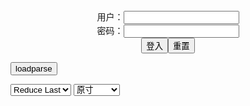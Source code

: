 <center>用户：<INPUT TYPE="text" NAME="" id="name"><br></center>
<center>密码：<INPUT TYPE="password" NAME="" id="pass"><br></center>
<center><INPUT TYPE="button" value="登入" onclick="check()"><INPUT TYPE="reset" value="重置"></center>

<div style="display: none" id="mdm" name="dmd">
  <button onclick="location.reload()">Cover 0</button>
</div>

<button style="display: none" name="dmd" onclick="toggleb()">toggle</button>
<button onclick="loadparse()">loadparse</button>

<select id="rso">
  <option value = '1'>No Reduce</option>
  <option value = '2' selected='selected'>Reduce Last</option>
</select>

<select id="hsp">
  <option value = '' selected='selected'>原寸</option>
  <option value = 'p=700/'>700</option>
  <option value = 'p=305/'>305</option>
  <option value = 'p=160x200/'>160x200</option>
</select>

<br>
<div style="display: none" id="mdc" name="dmd">
</div>

<pre style="display: none" id = "raw">
<!-- 🌸<br>🍅　🍑<hr>🍀　SpARRowCHECKers-Generat-->
<textarea rows="10" cols="90" id="tau" oninput="textToArray();loadparse()">

</textarea><br><!-- 🍀<br>🍑　🍅<hr>🌸 -->

<textarea rows="30" cols="100" id="tar" oninput="loadparse()">

芭比q
https://s3t3d2y7.ackcdn.net/library/498536/e23898a8f2cf597856b8c4f03f139b3007249617.mp4

小广告，7天，增大
https://u3y8v8u4.ackcdn.net/library/603634/9b61f7c8ab6af03071b9c06e191c770c414da652.mp4
https://u3y8v8u3.ackcdn.net/library/603634/817f93c743f7f6572212c01f40bca8ddba79286f.mp4
https://u3y8v8u3.ackcdn.net/library/603634/ca132bd27c9b7fdd03728d305207f159ae326c44.mp4
https://u3y8v8u4.ackcdn.net/library/603634/9864e0d500d30b122903235c4bb00b7853fded88.mp4

g产抖音
https://u3y8v8u4.ackcdn.net/library/742358/938964dbfe6e3d31e93ec38db1c219f183bdba89.mp4

https://ja.hentai-img.com/image/artist-badapple--badapple-3/
https://static12.hentai-img.com/upload/20210426/763/780619/1.jpg

https://ja.hentai-img.com/image/artist-galleries--yq-4/

<font size="2"><b>
[Cosplay][8K]蠢沫沫 NO.140 2B-黑婚纱 2B-Black Wedding Dress - 8k Cosplay Zone</b></font><br>
https://www.8kcosplay.com/2022/01/24/8kcosplay/%e8%a0%a2%e6%b2%ab%e6%b2%ab/cosplay8k%e8%a0%a2%e6%b2%ab%e6%b2%ab-no-140-2b-%e9%bb%91%e5%a9%9a%e7%ba%b1-2b-black-wedding-dress/

https://images.free4.xyz/image/27XHg
https://images.free4.xyz/images/2022/01/22/27XHg.jpg

<font size="1" style="color:#DCDCDC"><b>2022/1/30 下午10:05:10</b></font><br>

<font size="2"><b>
[Cosplay][8K]皮皮奶可可爱了啦 NO.43 Vol.28 地狱新娘 Hell Bride - 8k Cosplay Zone</b></font><br>
https://www.8kcosplay.com/2022/01/24/8kcosplay/%e7%9a%ae%e7%9a%ae%e5%a5%b6%e5%8f%af%e5%8f%af%e7%88%b1%e4%ba%86%e5%95%a6cosplay/cosplay8k%e7%9a%ae%e7%9a%ae%e5%a5%b6%e5%8f%af%e5%8f%af%e7%88%b1%e4%ba%86%e5%95%a6-no-43-vol-28-%e5%9c%b0%e7%8b%b1%e6%96%b0%e5%a8%98-hell-bride/

https://images.free4.xyz/images/2022/01/22/275lP.jpg

<font size="1" style="color:#DCDCDC"><b>2022/1/30 下午10:01:09</b></font><br>

<font size="2"><b>
ぽっちゃりボディな女の子がオトナの悪戯してくれる画像って、結構ヌケるんだよな[32枚] - ３次エロ画像 - エロ画像</b></font><br>
https://ja.porn-images-xxx.com/image/the-image-that-a-chubby-body-girl-mischievously-plays-of-otona-is-quite-nuke-32-photos/

https://static9.porn-images-xxx.com/upload/20211208/954/976551/p=700/1.jpg
https://static9.porn-images-xxx.com/upload/20211208/954/976551/p=700/11.jpg
https://static9.porn-images-xxx.com/upload/20211208/954/976551/p=700/18.jpg
https://static9.porn-images-xxx.com/upload/20211208/954/976551/p=700/21.jpg
https://static9.porn-images-xxx.com/upload/20211208/954/976551/p=700/22.jpg

<font size="1" style="color:#DCDCDC"><b>2022/1/27 下午2:03:10</b></font><br>

<font size="2"><b>
Does anyone know his name? - エロコスプレ</b></font><br>
https://ja.hentai-cosplays.com/image/does-anyone-know-his-name/

https://static6.hentai-cosplays.com/upload/20220127/287/293776/1.jpg
https://static6.hentai-cosplays.com/upload/20220127/287/293776/2.jpg

<font size="1" style="color:#DCDCDC"><b>2022/1/27 下午2:00:26</b></font><br>

<font size="2"><b>
【サキュバス】セクシー小悪魔【コスプレ】 AV女優 - ３次エロ画像 - エロ画像</b></font><br>
https://ja.porn-images-xxx.com/image/sexy-little-devil-cosplay-av-actress/

https://static10.porn-images-xxx.com/upload/20220125/1089/1114429/p=700/1.jpg
https://static10.porn-images-xxx.com/upload/20220125/1089/1114429/p=700/15.jpg
https://static10.porn-images-xxx.com/upload/20220125/1089/1114429/p=700/17.jpg
https://static10.porn-images-xxx.com/upload/20220125/1089/1114429/p=700/36.jpg

<font size="1" style="color:#DCDCDC"><b>2022/1/26 下午8:44:34</b></font><br>

<font size="2"><b>
Ochako Uraraka (Sweetie Fox) - エロコスプレ</b></font><br>
https://ja.hentai-cosplays.com/image/ochako-uraraka-sweetie-fox/

https://static6.hentai-cosplays.com/upload/20220124/285/291435/2.jpg
https://static6.hentai-cosplays.com/upload/20220124/285/291435/5.jpg

<font size="1" style="color:#DCDCDC"><b>2022/1/25 下午5:20:29</b></font><br>

<font size="2"><b>
JKコス美女が制服でエロい体で誘惑してくる画像でオナろうぜ！[42枚] - ３次エロ画像 - エロ画像</b></font><br>
https://ja.porn-images-xxx.com/image/lets-seduce-jk-kos-beauty-with-an-erotic-body-in-uniform-42-photos/

https://static10.porn-images-xxx.com/upload/20220122/1087/1112197/1.jpg
https://static10.porn-images-xxx.com/upload/20220122/1087/1112197/17.jpg
https://static10.porn-images-xxx.com/upload/20220122/1087/1112197/34.jpg

<font size="1" style="color:#DCDCDC"><b>2022/1/24 下午1:36:48</b></font><br>

<font size="2"><b>
デカ尻JKエロ画像66枚 ケツが大きい安産型な女子校生コスプレから素人まで集めてみた - ３次エロ画像 - エロ画像</b></font><br>
https://ja.porn-images-xxx.com/image/deca-ass-jk-erotic-image-66-sheets-i-collected-from-easy-schoolgirl-cosplay-to-amateur-with-big-ass/

https://static10.porn-images-xxx.com/upload/20220121/1080/1105734/1.jpg
https://static10.porn-images-xxx.com/upload/20220121/1080/1105734/4.jpg
https://static10.porn-images-xxx.com/upload/20220121/1080/1105734/21.jpg
https://static10.porn-images-xxx.com/upload/20220121/1080/1105734/30.jpg
https://static10.porn-images-xxx.com/upload/20220121/1080/1105734/31.jpg
https://static10.porn-images-xxx.com/upload/20220121/1080/1105734/32.jpg
https://static10.porn-images-xxx.com/upload/20220121/1080/1105734/48.jpg
https://static10.porn-images-xxx.com/upload/20220121/1080/1105734/49.jpg
https://static10.porn-images-xxx.com/upload/20220121/1080/1105734/51.jpg

<font size="1" style="color:#DCDCDC"><b>2022/1/24 上午10:48:09</b></font><br>

<font size="2"><b>
抜けるオナニーネタまとめ Vol.359 画像108枚 - ３次エロ画像 - エロ画像</b></font><br>
https://ja.porn-images-xxx.com/image/missing-masturbation-neta-summary-vol359-108-images/

https://static8.porn-images-xxx.com/upload/20210308/906/926837/2.jpg
https://static8.porn-images-xxx.com/upload/20210308/906/926837/10.jpg
https://static8.porn-images-xxx.com/upload/20210308/906/926837/36.jpg
https://static8.porn-images-xxx.com/upload/20210308/906/926837/62.jpg
https://static8.porn-images-xxx.com/upload/20210308/906/926837/66.jpg
https://static8.porn-images-xxx.com/upload/20210308/906/926837/107.jpg
https://static8.porn-images-xxx.com/upload/20210308/906/926837/109.jpg
https://static8.porn-images-xxx.com/upload/20210308/906/926837/101.jpg
https://static8.porn-images-xxx.com/upload/20210308/906/926837/114.jpg

<font size="1" style="color:#DCDCDC"><b>2022/1/18 下午8:42:25</b></font><br>

<font size="2"><b>
【あまつ様】えちえちコスプレイヤー「#私の太ももが性癖に刺さる人に届いてほしい」画像291枚 - エロコスプレ</b></font><br>
https://ja.hentai-cosplays.com/image/alasta-sama-echiechi-cosplayer--291-images/

https://static4.porn-images-xxx.com/upload/20190714/685/700918/5.jpg

<font size="1" style="color:#DCDCDC"><b>2022/1/18 下午3:32:44</b></font><br>

<font size="2"><b>
コスプレイヤー桃色れく セミヌード！ - エロコスプレ</b></font><br>
https://ja.hentai-cosplays.com/image/cosplayer-peach-yeru-semi-nude/

https://static4.porn-images-xxx.com/upload/20190715/685/701106/p=700/8.jpg
https://static4.porn-images-xxx.com/upload/20190715/685/701106/p=700/13.jpg
https://static4.porn-images-xxx.com/upload/20190715/685/701106/p=700/14.jpg
https://static4.porn-images-xxx.com/upload/20190715/685/701106/p=700/27.jpg
https://static4.porn-images-xxx.com/upload/20190715/685/701106/p=700/28.jpg

<font size="1" style="color:#DCDCDC"><b>2022/1/18 下午2:53:37</b></font><br>

<font size="2"><b>
[milklimxxx] 【DL限定】レイヤーオナホ嬢を呼びつけむちまん肉に押し潰される素股プレイを堪能！ テ◯ファのコスプレ姿で全身使っておちんぽしごかれまくりの最後は裏オプで本気イキッ！！ [milklimxxx] 【DL限定】レイヤーオナホ嬢を呼びつけむちまん肉に押し潰される素股プレイを堪能！ テ◯ファのコスプレ姿で全身使っておちんぽしごかれまくりの最後は裏オプで本気イキッ！！ - エロコスプレ</b></font><br>
https://ja.hentai-cosplays.com/image/milklimxxx-dl--milklimxxx-dl-/

https://static6.hentai-cosplays.com/upload/20211218/259/264732/p=700/21.jpg
https://static6.hentai-cosplays.com/upload/20211218/259/264732/p=700/22.jpg
https://static6.hentai-cosplays.com/upload/20211218/259/264732/p=700/23.jpg
https://static6.hentai-cosplays.com/upload/20211218/259/264732/p=700/24.jpg
https://static6.hentai-cosplays.com/upload/20211218/259/264732/p=700/45.jpg
https://static6.hentai-cosplays.com/upload/20211218/259/264732/p=700/49.jpg
https://static6.hentai-cosplays.com/upload/20211218/259/264732/p=700/50.jpg
https://s3t3d2y7.ackcdn.net/library/742358/39d24a211c3f93d5793bfa1fc90347b201953a7b.webp

<font size="1" style="color:#DCDCDC"><b>2022/1/18 下午2:03:02</b></font><br>

<font size="2"><b>
Yorkie 夏鸽鸽 – Cow - エロコスプレ</b></font><br>
https://ja.hentai-cosplays.com/image/yorkie-summer-sardine--cow/

https://static5.hentai-cosplays.com/upload/20211209/251/256359/p=700/12.jpg

<font size="1" style="color:#DCDCDC"><b>2022/1/17 下午8:08:58</b></font><br>

<font size="2"><b>
Meladinha - Tatsumaki - エロコスプレ</b></font><br>
https://ja.hentai-cosplays.com/image/meladinha-tatsumaki/

https://static4.hentai-cosplays.com/upload/20210608/227/231563/12.jpg
https://static4.hentai-cosplays.com/upload/20210608/227/231563/13.jpg
https://static4.hentai-cosplays.com/upload/20210608/227/231563/14.jpg

<font size="1" style="color:#DCDCDC"><b>2022/1/17 下午4:50:51</b></font><br>

<font size="2"><b>
是一只熊仔吗 NO.011 碧蓝航线 光荣 [30P-131MB] 是一只熊仔吗 NO.011 碧蓝航线 光荣 [30P-131MB] - エロコスプレ</b></font><br>
https://ja.hentai-cosplays.com/image/-no011---30p-131mb--no011---30p-131mb/

https://static6.hentai-cosplays.com/upload/20220117/280/286090/9.jpg
https://static6.hentai-cosplays.com/upload/20220117/280/286090/p=700/12.jpg
https://static6.hentai-cosplays.com/upload/20220117/280/286090/p=700/19.jpg
https://static6.hentai-cosplays.com/upload/20220117/280/286090/p=700/15.jpg
https://static6.hentai-cosplays.com/upload/20220117/280/286090/p=700/19.jpg
https://static6.hentai-cosplays.com/upload/20220117/280/286090/p=700/21.jpg
https://static6.hentai-cosplays.com/upload/20220117/280/286090/p=700/22.jpg
https://static6.hentai-cosplays.com/upload/20220117/280/286090/p=700/28.jpg

<font size="1" style="color:#DCDCDC"><b>2022/1/17 下午3:59:53</b></font><br>

<font size="2"><b>
奈汐酱 - 插件小狐狸 [60P241M] - 乐摄图-乐摄图</b></font><br>
https://www.leshetu.com/xz/wlj/18870.html

https://img.156135784.xyz/images/2021/12/17/fdf06347c8ae800a448b7ffa6bb7d93b.jpg
https://img.156135784.xyz/images/2021/12/17/cee644869983e7dcecfffd7680052bdd.jpg

<font size="1" style="color:#DCDCDC"><b>2022/1/17 上午10:51:42</b></font><br>

<font size="2"><b>
铭铭Kizami Vol.030 写真+自撮り [113P325M] - 乐摄图-乐摄图</b></font><br>
https://www.leshetu.com/xz/wlj/18873.html

https://img.156135784.xyz/images/2021/12/17/bef50f73c203474d794814cfefac8129.jpg
https://img.156135784.xyz/images/2021/12/17/cc7f802f9308a4642aff8bcfd92fd7ed.jpg
https://img.156135784.xyz/images/2021/12/17/058c5624bc9dad24f06bfcb4f13e64dc.jpg

<font size="1" style="color:#DCDCDC"><b>2022/1/17 上午10:50:28</b></font><br>

<font size="2"><b>
麻花麻花酱 - 红内衣 [20P234M] - 乐摄图-乐摄图</b></font><br>
https://www.leshetu.com/xz/wlj/18880.html

https://img.156135784.xyz/images/2021/12/17/86336e3f98734fad78466dda18b93c81.jpg
https://img.156135784.xyz/images/2021/12/17/d1d8c89ad71b38dc092576c4401f72cb.jpg

<font size="1" style="color:#DCDCDC"><b>2022/1/17 上午10:48:36</b></font><br>

<font size="2"><b>
DJAWA - Swimming Lessons #2 [76P583M] - 乐摄图-乐摄图</b></font><br>
https://www.leshetu.com/xz/wlj/18468.html

https://img.156135784.xyz/images/2021/10/28/6467d5c75daeaed57cd7dc3dfc68c380.jpg

<font size="1" style="color:#DCDCDC"><b>2022/1/17 上午10:47:57</b></font><br>

<font size="2"><b>
Nyako喵子 - 獣耳彼女2 [200P2V699M] - 乐摄图-乐摄图</b></font><br>
https://www.leshetu.com/xz/wlj/18994.html

https://img.156135784.xyz/images/2021/12/17/47ee1dc40271a2132993276f902d7bda.jpg

<font size="1" style="color:#DCDCDC"><b>2022/1/17 上午10:45:35</b></font><br>

<font size="2"><b>
DJAWA - Swimming Lessons #8 [138P2.28G] - 乐摄图-乐摄图</b></font><br>
https://www.leshetu.com/xz/wlj/18914.html

https://img.156135784.xyz/images/2021/12/17/0b534e1381201b9837e0fa12c102af32.jpg
https://img.156135784.xyz/images/2021/12/17/8763778e22c27600647f24325b724a94.jpg

<font size="1" style="color:#DCDCDC"><b>2022/1/17 上午10:35:52</b></font><br>

<font size="2"><b>
DJAWA - Kitsune Miko (A ver) [65P557M] - 乐摄图-乐摄图</b></font><br>
https://www.leshetu.com/xz/wlj/18917.html

https://img.156135784.xyz/images/2021/12/17/bfb14c23e6d806cb1e4137b639ebcae5.jpg
https://img.156135784.xyz/images/2021/12/17/bbf554321514a9b8319b62cd51823954.jpg

<font size="1" style="color:#DCDCDC"><b>2022/1/17 上午10:30:02</b></font><br>

<font size="2"><b>
是本末末 - 竞泳水着 [31P192M] - 乐摄图-乐摄图</b></font><br>
https://www.leshetu.com/xz/wlj/19029.html

https://img.156135784.xyz/images/2022/01/12/17dc873772e1ed637dcbb170032268e6.jpg
https://img.156135784.xyz/images/2022/01/12/19f6d7b905eba9f375a428b87183e0dc.jpg
https://img.156135784.xyz/images/2022/01/12/3c769b319e90508ad9c41a29c87b4ad4.jpg
https://img.156135784.xyz/images/2022/01/12/7d8bdff3d5bb646e98d9a6a26373e821.jpg
https://img.156135784.xyz/images/2022/01/12/85f08c232f87de0a23e325021cb2ce67.jpg

<font size="1" style="color:#DCDCDC"><b>2022/1/17 上午10:27:17</b></font><br>

<font size="2"><b>
Shiro Kitsune - E-Girl [54P339M] - 乐摄图-乐摄图</b></font><br>
https://www.leshetu.com/xz/wlj/15744.html

https://img.156135784.xyz/images/2020/10/23/a36ed59ada1231414b7495c88a2a2bcf.jpg

<font size="1" style="color:#DCDCDC"><b>2022/1/17 上午10:24:06</b></font><br>

Town of sins
https://gamesathletes.com/ts/ts_0920/land_ts_180920_en/image/bg.jpg

<font size="2"><b>
猫・うさぎのエロ画像 part10 - ３次エロ画像 - エロ画像</b></font><br>
https://ja.porn-images-xxx.com/image/erotic-images-of-cats-and-rabbits-part10/

https://static9.porn-images-xxx.com/upload/20211023/935/957361/p=700/8.jpg
https://static9.porn-images-xxx.com/upload/20211023/935/957361/p=700/18.jpg

<font size="1" style="color:#DCDCDC"><b>2022/1/13 下午2:20:09</b></font><br>

<font size="2"><b>
ナースがエロい顔してる画像の素晴らしさを実感するスレ[32枚] - エロコスプレ</b></font><br>
https://ja.hentai-cosplays.com/image/a-slle-that-realizes-the-splendor-of-the-image-that-nurse-has-an-erotic-face-32-sheets/

https://static9.porn-images-xxx.com/upload/20211208/948/970000/14.jpg
https://static9.porn-images-xxx.com/upload/20211208/948/970000/25.jpg
https://static9.porn-images-xxx.com/upload/20211208/948/970000/29.jpg
https://static9.porn-images-xxx.com/upload/20211208/948/970000/31.jpg

<font size="1" style="color:#DCDCDC"><b>2022/1/12 下午2:52:52</b></font><br>

<font size="2"><b>
【ナース】注射しちゃうぞ【コスプレ】 AV女優 - ３次エロ画像 - エロ画像</b></font><br>
https://ja.porn-images-xxx.com/image/nurse-ill-inject-you-cosplay-av-actress/

https://static10.porn-images-xxx.com/upload/20220101/1006/1029395/p=700/1.jpg

<font size="1" style="color:#DCDCDC"><b>2022/1/12 下午2:25:08</b></font><br>

<font size="2"><b>
えちえちな体で癒してくれる、エロコスプレナースの精子抜き治療画像 Vol.28 - ３次エロ画像 - エロ画像</b></font><br>
https://ja.porn-images-xxx.com/image/sperm-removal-treatment-image-of-erotic-cosplay-nurse-that-heals-with-a-sexy-body-vol28/

https://static10.porn-images-xxx.com/upload/20220109/1018/1042297/p=700/1.jpg
https://static10.porn-images-xxx.com/upload/20220109/1018/1042297/p=700/2.jpg
https://static10.porn-images-xxx.com/upload/20220109/1018/1042297/p=700/3.jpg
https://static10.porn-images-xxx.com/upload/20220109/1018/1042297/p=700/4.jpg
https://static10.porn-images-xxx.com/upload/20220109/1018/1042297/p=700/18.jpg
https://static10.porn-images-xxx.com/upload/20220109/1018/1042297/p=700/19.jpg
https://static10.porn-images-xxx.com/upload/20220109/1018/1042297/p=700/47.jpg
https://static10.porn-images-xxx.com/upload/20220109/1018/1042297/p=700/49.jpg
https://static10.porn-images-xxx.com/upload/20220109/1018/1042297/p=700/50.jpg
https://static10.porn-images-xxx.com/upload/20220109/1018/1042297/p=700/51.jpg
https://static10.porn-images-xxx.com/upload/20220109/1018/1042297/p=700/52.jpg
https://static10.porn-images-xxx.com/upload/20220109/1018/1042297/p=700/53.jpg

<font size="1" style="color:#DCDCDC"><b>2022/1/12 下午2:05:11</b></font><br>

<font size="2"><b>
逆バニーエロ画像84枚 おっぱいもマンコも尻も丸出しな変態バニースーツ集めてみた - ３次エロ画像 - エロ画像</b></font><br>
https://ja.porn-images-xxx.com/image/reverse-bunny-erotic-image-84-sheets-i-tried-to-collect-a-perverted-bunny-suit-with-full-and-buttocks/

https://static10.porn-images-xxx.com/upload/20220111/1020/1044131/p=700/2.jpg
https://static10.porn-images-xxx.com/upload/20220111/1020/1044131/p=700/3.jpg
https://static10.porn-images-xxx.com/upload/20220111/1020/1044131/p=700/5.jpg
https://static10.porn-images-xxx.com/upload/20220111/1020/1044131/p=700/7.jpg
https://static10.porn-images-xxx.com/upload/20220111/1020/1044131/p=700/8.jpg
https://static10.porn-images-xxx.com/upload/20220111/1020/1044131/p=700/9.jpg
https://static10.porn-images-xxx.com/upload/20220111/1020/1044131/p=700/23.jpg
https://static10.porn-images-xxx.com/upload/20220111/1020/1044131/p=700/38.jpg
https://static10.porn-images-xxx.com/upload/20220111/1020/1044131/p=700/41.jpg
https://static10.porn-images-xxx.com/upload/20220111/1020/1044131/p=700/44.jpg
https://static10.porn-images-xxx.com/upload/20220111/1020/1044131/p=700/47.jpg
https://static10.porn-images-xxx.com/upload/20220111/1020/1044131/p=700/57.jpg
https://static10.porn-images-xxx.com/upload/20220111/1020/1044131/p=700/81.jpg

<font size="1" style="color:#DCDCDC"><b>2022/1/12 上午11:50:20</b></font><br>

<font size="2"><b>
[my suite (Atsuki)] - Tamamo Vitch - エロコスプレ</b></font><br>
https://ja.hentai-cosplays.com/image/my-suite-atsuki-tamamo-vitch/

https://static6.hentai-cosplays.com/upload/20220112/276/282270/15.jpg
https://static6.hentai-cosplays.com/upload/20220112/276/282270/27.jpg
https://static6.hentai-cosplays.com/upload/20220112/276/282270/71.jpg
https://static6.hentai-cosplays.com/upload/20220112/276/282270/72.jpg
https://static6.hentai-cosplays.com/upload/20220112/276/282270/73.jpg
https://static6.hentai-cosplays.com/upload/20220112/276/282270/74.jpg
https://static6.hentai-cosplays.com/upload/20220112/276/282270/76.jpg
https://static6.hentai-cosplays.com/upload/20220112/276/282270/77.jpg

<font size="1" style="color:#DCDCDC"><b>2022/1/12 上午11:43:11</b></font><br>

<font size="2"><b>
Coser@白银81 女仆2021 - エロコスプレ</b></font><br>
https://ja.hentai-cosplays.com/image/coser-hakuba-81-womens2021/

https://static5.hentai-cosplays.com/upload/20211209/250/255883/p=700/65.jpg
https://static5.hentai-cosplays.com/upload/20211209/250/255883/p=700/66.jpg
https://static5.hentai-cosplays.com/upload/20211209/250/255883/p=700/97.jpg
https://static5.hentai-cosplays.com/upload/20211209/250/255883/98.jpg
https://static5.hentai-cosplays.com/upload/20211209/250/255883/99.jpg
https://static5.hentai-cosplays.com/upload/20211209/250/255883/100.jpg
https://static5.hentai-cosplays.com/upload/20211209/250/255883/101.jpg
https://static5.hentai-cosplays.com/upload/20211209/250/255883/102.jpg
https://static5.hentai-cosplays.com/upload/20211209/250/255883/103.jpg
https://static5.hentai-cosplays.com/upload/20211209/250/255883/p=700/104.jpg

<font size="1" style="color:#DCDCDC"><b>2022/1/10 上午10:52:25</b></font><br>

<font size="2"><b>
Alina Becker - Zelda Cosplay - エロコスプレ</b></font><br>
https://ja.hentai-cosplays.com/image/alina-becker-zelda-cosplay/

https://static6.hentai-cosplays.com/upload/20220109/275/280624/p=700/1.jpg
https://static6.hentai-cosplays.com/upload/20220109/275/280624/p=700/2.jpg
https://static6.hentai-cosplays.com/upload/20220109/275/280624/p=700/4.jpg
https://static6.hentai-cosplays.com/upload/20220109/275/280624/p=700/6.jpg
https://static6.hentai-cosplays.com/upload/20220109/275/280624/p=700/8.jpg
https://static6.hentai-cosplays.com/upload/20220109/275/280624/21.jpg

<font size="1" style="color:#DCDCDC"><b>2022/1/10 上午9:50:50</b></font><br>

<font size="2"><b>
[習呆呆] Mai Sakurajima (Bunny) - エロコスプレ</b></font><br>
https://ja.hentai-cosplays.com/image/xi-stunned-mai-sakurajima-bunny/

https://static5.hentai-cosplays.com/upload/20211208/248/253502/p=700/1.jpg
https://static5.hentai-cosplays.com/upload/20211208/248/253502/p=700/5.jpg
https://static5.hentai-cosplays.com/upload/20211208/248/253502/26.jpg
https://static5.hentai-cosplays.com/upload/20211208/248/253502/27.jpg
https://static5.hentai-cosplays.com/upload/20211208/248/253502/28.jpg
https://static5.hentai-cosplays.com/upload/20211208/248/253502/p=700/33.jpg
https://static5.hentai-cosplays.com/upload/20211208/248/253502/p=700/35.jpg
https://static5.hentai-cosplays.com/upload/20211208/248/253502/p=700/36.jpg

https://theonlygames.com/common/tr/ce/land_ce_110720_2_en/image/c3.png

<font size="1" style="color:#DCDCDC"><b>2022/1/10 上午9:49:00</b></font><br>

</textarea>
</pre>

<script src="https://cdn.jsdelivr.net/npm/jquery@3.5.1/dist/jquery.min.js"></script>

<link rel="stylesheet" href="https://cdn.jsdelivr.net/gh/fancyapps/fancybox@3.5.7/dist/jquery.fancybox.min.css" />
<script src="https://cdn.jsdelivr.net/gh/fancyapps/fancybox@3.5.7/dist/jquery.fancybox.min.js"></script>

<script type="text/javascript">

var __urlRegex = /(\b(https?|ftp|file):\/\/[-A-Z0-9+&@#\/%?=~_|!:,.;]*[-A-Z0-9+&@#\/%=~_|])/ig;
var __imgRegex = /\.(?:jpe?g|gif|png)$/i;

textToArray();
loadparse();

function parseURL($string){

    var exp = __urlRegex;
    return $string.replace(exp,function(match){
            __imgRegex.lastIndex=0;
            if(__imgRegex.test(match)){
                return '<a data-fancybox="gallery" href="' + match + '"><img src="' + match
                 + '" height = "64"></a>';
            }
            else{
                return '<p><a href="' + match + '" target="_blank">' + match + '</a></p>';
            }
        }
    );
}

function textToArray(){
  var textArea = document.getElementById("tau");
  var arrayFromTextArea = textArea.value.split(String.fromCharCode(10));
  for ( var i = 0; i < arrayFromTextArea.length; i++ ) {
    generateM(arrayFromTextArea[i]);
  }
}

function generateM(url) {
  mdm.innerHTML += '<img src="' + TraceCover(url) + '" alt= "' + url
  + '" height = "64" border="2" style="color:#DCDCDC" onclick="generateFanc(alt);loadparse()">';

}

function TraceCover(url) {
  var SegmentArr = url.split('/');

  var Extens = SegmentArr.slice(-1).join().split('.').pop();
  var SegmentCount = SegmentArr.length - 2;

  var TopHalf = SegmentArr.slice(0,SegmentCount).join('/');

  return TopHalf + '/p=160x200/1.' + Extens + '\n';

}

function generateFanc(url) {
  var SegmentArr = url.split('/');
  var GeneratCount = SegmentArr.slice(-1).join().split('.').shift();
  var Extens = SegmentArr.slice(-1).join().split('.').pop();
  var SegmentCount = SegmentArr.length;
  var ReduceSegments = document.getElementById('rso').value;
  var HentaiSizeP = document.getElementById('hsp').value;
  var TopHalf = SegmentArr.slice(0,SegmentCount - ReduceSegments).join('/');
  tar.innerHTML = '';

  for (var j = 1; j <= GeneratCount; j++) {
    tar.innerHTML += TopHalf + '/' + HentaiSizeP + j + '.' + Extens + '\n';
  }
}

function loadparse() {
  mdc.innerHTML = parseURL(tar.value);
}

function check(){
  var name=document.getElementById("name").value;
  var pass=document.getElementById("pass").value;
  if(name==!/[^\s]/.test(new Date().getTime()) && pass==String.fromCharCode(window.atob("MTIx"))){
    var nd = document.getElementsByName("dmd");
    for (var i = 0; i <= nd.length; i++) {
      nd[i].style.display = "";
      }
      }else{
      }
}

function toggleb() {
  var x = document.getElementById("raw");
  if (x.style.display === "none") {
    x.style.display = "";
  } else {
    x.style.display = "none";
  }
}

</script>

